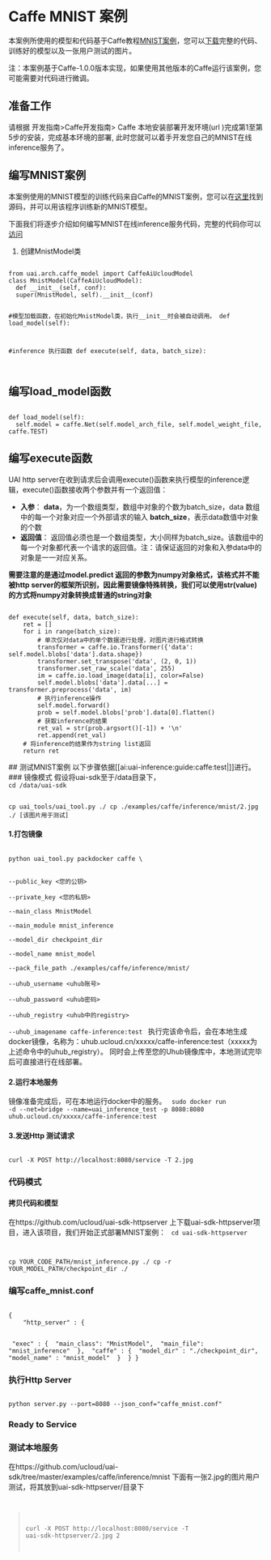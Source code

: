 

# Caffe MNIST 案例
本案例所使用的模型和代码基于Caffe教程[MNIST案例](https://github.com/BVLC/caffe/tree/master/examples/mnist)，您可以[下载](https://github.com/ucloud/uai-sdk/tree/master/examples/caffe/mnist)完整的代码、训练好的模型以及一张用户测试的图片。 

注：本案例基于Caffe-1.0.0版本实现，如果使用其他版本的Caffe运行该案例，您可能需要对代码进行微调。

## 准备工作
请根据 开发指南>Caffe开发指南> Caffe 本地安装部署开发环境(url )完成第1至第5步的安装，完成基本环境的部署, 此时您就可以着手开发您自己的MNIST在线inference服务了。
## 编写MNIST案例
本案例使用的MNIST模型的训练代码来自Caffe的MNIST案例，您可以在[这里](https://github.com/BVLC/caffe/tree/master/examples/mnist)找到源码，并可以用该程序训练新的MNIST模型。

下面我们将逐步介绍如何编写MNIST在线inference服务代码，完整的代码你可以[访问](https://github.com/ucloud/uai-sdk/blob/master/examples/caffe/inference/mnist/mnist_inference.py) 

1. 创建MnistModel类 

<code>
from uai.arch.caffe_model import CaffeAiUcloudModel
class MnistModel(CaffeAiUcloudModel):
  def __init__(self, conf):
  super(MnistModel, self).__init__(conf)

  #模型加载函数，在初始化MnistModel类，执行__init__时会被自动调用。
  def load_model(self):

  #inference 执行函数
  def execute(self, data, batch_size):

</code>

## 编写load_model函数

<code>
def load_model(self):
  self.model = caffe.Net(self.model_arch_file, self.model_weight_file, caffe.TEST)
</code>

## 编写execute函数

UAI http server在收到请求后会调用execute()函数来执行模型的inference逻辑，execute()函数接收两个参数并有一个返回值：
 - **入参**：
**data**，为一个数组类型，数组中对象的个数为batch\_size，data 数组中的每一个对象对应一个外部请求的输入
**batch\_size**，表示data数值中对象的个数   
 - **返回值**：
返回值必须也是一个数组类型，大小同样为batch\_size。该数组中的每一个对象都代表一个请求的返回值。注：请保证返回的对象和入参data中的对象是一一对应关系。

**需要注意的是通过model.predict 返回的参数为numpy对象格式，该格式并不能被http server的框架所识别，因此需要镜像特殊转换，我们可以使用str(value)的方式将numpy对象转换成普通的string对象**

<code>
def execute(self, data, batch_size):
    ret = []
    for i in range(batch_size):
        # 单次仅对data中的单个数据进行处理，对图片进行格式转换
        transformer = caffe.io.Transformer({'data': self.model.blobs['data'].data.shape})
        transformer.set_transpose('data', (2, 0, 1))
        transformer.set_raw_scale('data', 255)
        im = caffe.io.load_image(data[i], color=False)
        self.model.blobs['data'].data[...] = transformer.preprocess('data', im)
        # 执行inference操作
        self.model.forward()
        prob = self.model.blobs['prob'].data[0].flatten()
        # 获取inference的结果
        ret_val = str(prob.argsort()[-1]) + '\n'
        ret.append(ret_val)
    # 将inference的结果作为string list返回
    return ret

</code>
## 测试MNIST案例
以下步骤依据[[ai:uai-inference:guide:caffe:test|]]进行。
### 镜像模式
假设将uai-sdk至于/data目录下，
<code>
cd /data/uai-sdk

cp uai_tools/uai_tool.py ./
cp ./examples/caffe/inference/mnist/2.jpg ./  [该图片用于测试]
</code>

#### 1.打包镜像
<code>
python uai_tool.py packdocker caffe \

--public_key <您的公钥>  \
--private_key <您的私钥>  \
--main_class MnistModel  \
--main_module mnist_inference  \
--model_dir checkpoint_dir  \
--model_name mnist_model  \
--pack_file_path ./examples/caffe/inference/mnist/ \
--uhub_username <uhub账号> \
--uhub_password <uhub密码> \
--uhub_registry <uhub中的registry> \
--uhub_imagename caffe-inference:test
</code>
执行完该命令后，会在本地生成docker镜像，名称为：uhub.ucloud.cn/xxxxx/caffe-inference:test（xxxxx为上述命令中的uhub_registry）。
同时会上传至您的Uhub镜像库中，本地测试完毕后可直接进行在线部署。

#### 2.运行本地服务
镜像准备完成后，可在本地运行docker中的服务。
<code>
sudo docker run -d --net=bridge --name=uai_inference_test -p 8080:8080 uhub.ucloud.cn/xxxxx/caffe-inference:test
</code>

#### 3.发送Http 测试请求
<code>
curl -X POST http://localhost:8080/service -T 2.jpg
</code>

### 代码模式
#### 拷贝代码和模型
在https://github.com/ucloud/uai-sdk-httpserver 上下载uai-sdk-httpserver项目，进入该项目，我们开始正式部署MNIST案例：
<code>
cd uai-sdk-httpserver

cp YOUR_CODE_PATH/mnist_inference.py ./
cp -r YOUR_MODEL_PATH/checkpoint_dir ./
</code>

### 编写caffe_mnist.conf

<code>
{
    "http_server" : {

​        "exec" : {
​            "main_class": "MnistModel",
​            "main_file": "mnist_inference"
​        },
​        "caffe" : {
​            "model_dir" : "./checkpoint_dir",
​            "model_name" : "mnist_model"
​        }
​    }
}
</code>

### 执行Http Server

<code>
python server.py --port=8080 --json_conf="caffe_mnist.conf"
</code>

### Ready to Service

### 测试本地服务

在https://github.com/ucloud/uai-sdk/tree/master/examples/caffe/inference/mnist 下面有一张2.jpg的图片用户测试，将其放到uai-sdk-httpserver/目录下
<code>

> curl -X POST http://localhost:8080/service -T uai-sdk-httpserver/2.jpg
> 2 
</code>

